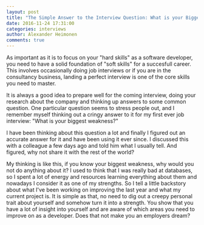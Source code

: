 ```yaml
---
layout: post
title: "The Simple Answer to the Interview Question: What is your Biggest Weakness?"
date: 2016-11-24 17:31:00
categories: interviews
author: Alexander Heimonen
comments: true
---
```


As important as it is to focus on your "hard skills" as a software developer, you need to have a solid foundation of "soft skills" for a succesfull career. This involves occasionally doing job interviews or if you are in the consultancy business, landing a perfect interview is one of the core skills you need to master. 

It is always a good idea to prepare well for the coming interview, doing your research about the company and thinking up answers to some common question. One particular question seems to stress people out, and I remember myself thinking out a cringy answer to it for my first ever job interview: "What is your biggest weakness?"

I have been thinking about this question a lot and finally I figured out an accurate answer for it and have been using it ever since. I discussed this with a colleague a few days ago and told him what I usually tell. And figured, why not share it with the rest of the world?

My thinking is like this, if you know your biggest weakness, why would you not do anything about it? I used to think that I was really bad at databases, so I spent a lot of energy and resources learning everything about them and nowadays I consider it as one of my strengths. So I tell a little backstory about what I've been working on improving the last year and what my current project is. It is simple as that, no need to dig out a creepy personal trait about yourself and somehow turn it into a strength. You show that you have a lot of insight into yourself and are aware of which areas you need to improve on as a developer. Does that not make you an employers dream?